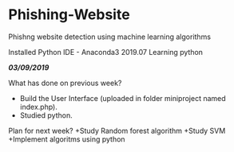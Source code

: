 # Phishing-Website
Phishng website detection using machine learning algorithms

Installed Python IDE - Anaconda3 2019.07
Learning python 

***03/09/2019***

What has done on previous week?
 + Build the User Interface (uploaded in folder miniproject named index.php).
 + Studied python.
 
 Plan for next week?
  +Study Random forest algorithm
  +Study SVM 
  +Implement algoritms using python

